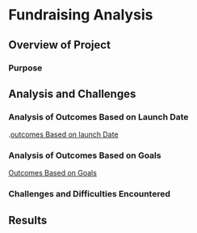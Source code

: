 # Fundraising Analysis
## Overview of Project
### Purpose
## Analysis and Challenges
### Analysis of Outcomes Based on Launch Date
.[outcomes Based on launch Date](resources/OutcomesTheaterLaunchDate.png)
### Analysis of Outcomes Based on Goals
[Outcomes Based on Goals](resources/OutcomesBasedGoals.png)

### Challenges and Difficulties Encountered
## Results

